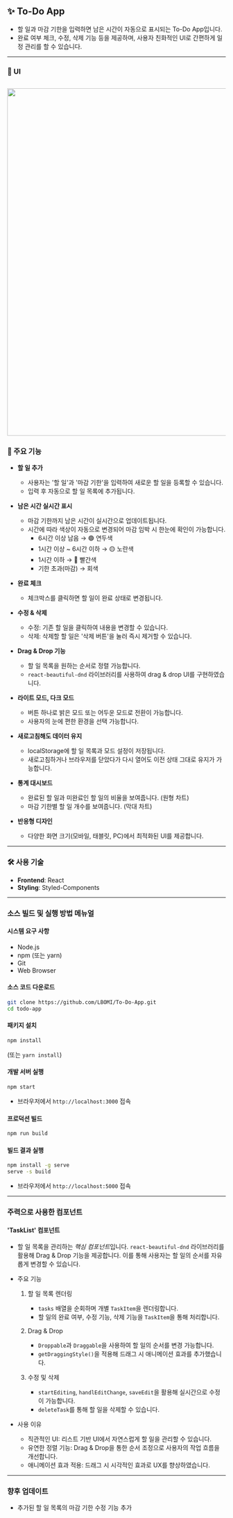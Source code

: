 ## ✨ To-Do App
* 할 일과 마감 기한을 입력하면 남은 시간이 자동으로 표시되는 To-Do App입니다.
* 완료 여부 체크, 수정, 삭제 기능 등을 제공하며, 사용자 친화적인 UI로 간편하게 일정 관리를 할 수 있습니다.

---
### 🎥 UI
<img src="https://github.com/user-attachments/assets/87777fa2-2490-4995-8c57-1adb731af3ed" style="width: 800px"></img>
---

### 🤍 주요 기능
* **할 일 추가**
  * 사용자는 '할 일'과 '마감 기한'을 입력하여 새로운 할 일을 등록할 수 있습니다.
  * 입력 후 자동으로 할 일 목록에 추가됩니다.
 
* **남은 시간 실시간 표시**
  * 마감 기한까지 남은 시간이 실시간으로 업데이트됩니다.
  * 시간에 따라 색상이 자동으로 변경되어 마감 임박 시 한눈에 확인이 가능합니다.
    * 6시간 이상 남음 → 🟢 연두색
    * 1시간 이상 ~ 6시간 이하 → 🟡 노란색
    * 1시간 이하 → 🔴 빨간색
    * 기한 초과(마감) → 회색

* **완료 체크**
  * 체크박스를 클릭하면 할 일이 완료 상태로 변경됩니다.

* **수정 & 삭제**
  * 수정: 기존 할 일을 클릭하여 내용을 변경할 수 있습니다.
  * 삭제: 삭제할 할 일은 '삭제 버튼'을 눌러 즉시 제거할 수 있습니다.

* **Drag & Drop 기능**
  * 할 일 목록을 원하는 순서로 정렬 가능합니다.
  * `react-beautiful-dnd` 라이브러리를 사용하여 drag & drop UI를 구현하였습니다.
  
* **라이트 모드, 다크 모드**
  * 버튼 하나로 밝은 모드 또는 어두운 모드로 전환이 가능합니다.
  * 사용자의 눈에 편한 환경을 선택 가능합니다.
    
* **새로고침해도 데이터 유지**
  * localStorage에 할 일 목록과 모드 설정이 저장됩니다.
  * 새로고침하거나 브라우저를 닫았다가 다시 열어도 이전 상태 그대로 유지가 가능합니다.
 
* **통계 대시보드**
  * 완료된 할 일과 미완료인 할 일의 비율을 보여줍니다. (원형 차트)
  * 마감 기한별 할 일 개수를 보여줍니다. (막대 차트)
    
* **반응형 디자인**
  * 다양한 화면 크기(모바일, 태블릿, PC)에서 최적화된 UI를 제공합니다.

---

### 🛠 사용 기술
* **Frontend**: React
* **Styling**: Styled-Components

---

### 소스 빌드 및 실행 방법 메뉴얼 
#### 시스템 요구 사항
- Node.js
- npm (또는 yarn)
- Git
- Web Browser

#### 소스 코드 다운로드
```bash
git clone https://github.com/LBOMI/To-Do-App.git
cd todo-app
```

#### 패키지 설치
```bash
npm install
```
(또는 `yarn install`)

#### 개발 서버 실행
```bash
npm start
```
* 브라우저에서 `http://localhost:3000` 접속

#### 프로덕션 빌드
```bash
npm run build
```

#### 빌드 결과 실행
```bash
npm install -g serve
serve -s build
```
* 브라우저에서 `http://localhost:5000` 접속

---
### 주력으로 사용한 컴포넌트
#### 'TaskList' 컴포넌트
* 할 일 목록을 관리하는 *핵심 컴포넌트*입니다. `react-beautiful-dnd` 라이브러리를 활용해 Drag & Drop 기능을 제공합니다. 이를 통해 사용자는 할 일의 순서를 자유롭게 변경할 수 있습니다.

* 주요 기능
  1. 할 일 목록 렌더링
     - `tasks` 배열을 순회하며 개별 `TaskItem`을 렌더링합니다.
     - 할 일의 완료 여부, 수정 기능, 삭제 기능을 `TaskItem`을 통해 처리합니다.

  2. Drag & Drop
     - `Droppable`과 `Draggable`을 사용하여 할 일의 순서를 변경 가능합니다.
     - `getDraggingStyle()`을 적용해 드래그 시 애니메이션 효과를 추가했습니다.

  3. 수정 및 삭제
     - `startEditing`, `handlEditChange`, `saveEdit`을 활용해 실시간으로 수정이 가능합니다.
     - `deleteTask`를 통해 할 일을 삭제할 수 있습니다.
    
* 사용 이유
  * 직관적인 UI: 리스트 기반 UI에서 자연스럽게 할 일을 관리할 수 있습니다.
  * 유연한 정렬 기능: Drag & Drop을 통한 순서 조정으로 사용자의 작업 흐름을 개선합니다.
  * 애니메이션 효과 적용: 드래그 시 시각적인 효과로 UX를 향상하였습니다.

---
### 향후 업데이트
* 추가된 할 일 목록의 마감 기한 수정 기능 추가


